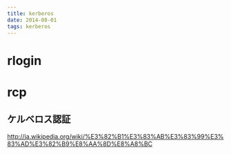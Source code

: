 ```yaml
---
title: kerberos
date: 2014-08-01
tags: kerberos
---
```


# rlogin

# rcp



## ケルベロス認証

<http://ja.wikipedia.org/wiki/%E3%82%B1%E3%83%AB%E3%83%99%E3%83%AD%E3%82%B9%E8%AA%8D%E8%A8%BC>